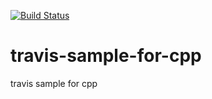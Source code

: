 [![Build Status](https://travis-ci.org/yoon-gu/travis-sample-for-cpp.svg?branch=master)](https://travis-ci.org/yoon-gu/travis-sample-for-cpp)
# travis-sample-for-cpp
travis sample for cpp

